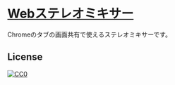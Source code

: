 # [Webステレオミキサー](https://iwamizawa-software.github.io/web-stereo-mix/)

Chromeのタブの画面共有で使えるステレオミキサーです。

## License

[![CC0](https://licensebuttons.net/p/zero/1.0/88x31.png) ](https://creativecommons.org/publicdomain/zero/1.0/deed.ja)
